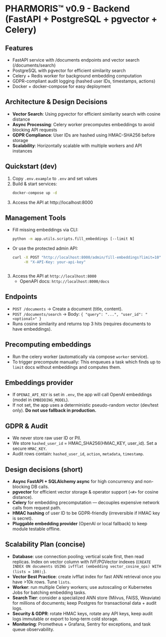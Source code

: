 # PHARMORIS™ v0.9 - Backend (FastAPI + PostgreSQL + pgvector + Celery)

## Features
- FastAPI service with /documents endpoints and vector search (/documents/search)
- PostgreSQL with pgvector for efficient similarity search
- Celery + Redis worker for background embedding computation
- GDPR-compliant audit logging (hashed user IDs, timestamps, actions)
- Docker + docker-compose for easy deployment

## Architecture & Design Decisions
- **Vector Search**: Using pgvector for efficient similarity search with cosine distance
- **Async Processing**: Celery worker precomputes embeddings to avoid blocking API requests
- **GDPR Compliance**: User IDs are hashed using HMAC-SHA256 before storage
- **Scalability**: Horizontally scalable with multiple workers and API instances

## Quickstart (dev)
1. Copy `.env.example` to `.env` and set values
2. Build & start services:
   ```bash
   docker-compose up -d
   ```
3. Access the API at http://localhost:8000

## Management Tools
- Fill missing embeddings via CLI:
  ```bash
  python -m app.utils.scripts.fill_embeddings [--limit N]
  ```
- Or use the protected admin API:
  ```bash
  curl -X POST "http://localhost:8000/admin/fill-embeddings?limit=10" \
       -H "X-API-Key: your-api-key"
  ```
   ```
3. Access the API at `http://localhost:8000`
   - OpenAPI docs: `http://localhost:8000/docs`

## Endpoints
- `POST /documents` → Create a document (title, content).
- `POST /documents/search` → Body: `{ "query": "...", "user_id": "<optional>" }`
- Runs cosine similarity and returns top 3 hits (requires documents to have embeddings).

## Precomputing embeddings
- Run the celery worker (automatically via compose `worker` service).
- To trigger precompute manually:
This enqueues a task which finds up to `limit` docs without embeddings and computes them.

## Embeddings provider
- If `OPENAI_API_KEY` is set in `.env`, the app will call OpenAI embeddings (model in `EMBEDDING_MODEL`).
- If not set, the app uses a deterministic pseudo-random vector (dev/test only). **Do not use fallback in production.**

## GDPR & Audit
- We never store raw user ID or PII.
- We store `hashed_user_id` = HMAC_SHA256(HMAC_KEY, user_id). Set a secure `HMAC_KEY`.
- Audit rows contain: `hashed_user_id`, `action`, `metadata`, `timestamp`.

## Design decisions (short)
- **Async FastAPI + SQLAlchemy async** for high concurrency and non-blocking DB calls.
- **pgvector** for efficient vector storage & operator support (`<#>` for cosine distance).
- **Celery** for embedding precomputation — decouples expensive network calls from request path.
- **HMAC hashing** of user ID to be GDPR-friendly (irreversible if HMAC key is secret).
- **Pluggable embedding provider** (OpenAI or local fallback) to keep module testable offline.

## Scalability Plan (concise)
- **Database**: use connection pooling; vertical scale first, then read replicas. Index on vector column with IVF/PGVector indexes (`CREATE INDEX ON documents USING ivfflat (embedding vector_cosine_ops) WITH (lists = 100);`).
- **Vector Best Practice**: create ivfflat index for fast ANN retrieval once you have >10k rows. Tune `lists`.
- **Worker**: run multiple Celery workers; use autoscaling or Kubernetes Jobs for batching embedding tasks.
- **Search Tier**: consider a specialized ANN store (Milvus, FAISS, Weaviate) for millions of documents; keep Postgres for transactional data + audit logs.
- **Security & GDPR**: rotate HMAC keys, rotate any API keys, keep audit logs immutable or export to long-term cold storage.
- **Monitoring**: Prometheus + Grafana, Sentry for exceptions, and task queue observability.
